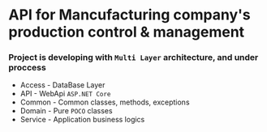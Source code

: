 # API for Mancufacturing company's production control & management

### Project is developing with `Multi Layer` architecture, and under proccess

* Access - DataBase Layer
* API - WebApi `ASP.NET Core`
* Common - Common classes, methods, exceptions
* Domain - Pure `POCO` classes
* Service - Application business logics

